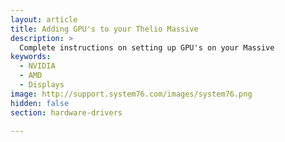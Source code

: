 ```yaml
---
layout: article
title: Adding GPU's to your Thelio Massive
description: >
  Complete instructions on setting up GPU's on your Massive
keywords:
  - NVIDIA
  - AMD
  - Displays
image: http://support.system76.com/images/system76.png
hidden: false
section: hardware-drivers

---
```

